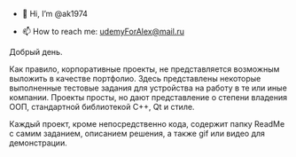 - 👋 Hi, I’m @ak1974

<!---
ak1974/ak1974 is a ✨ special ✨ repository because its `README.md` (this file) appears on your GitHub profile.
You can click the Preview link to take a look at your changes.
--->

- 📫 How to reach me:  udemyForAlex@mail.ru

Добрый день.

Как правило, корпоративные проекты, не представляется возможным выложить в качестве портфолио.
Здесь представлены некоторые выполненные тестовые задания для устройства на работу в те или иные компании.
Проекты просты, но дают представление о степени владения ООП, стандартной библиотекой С++, Qt и стиле.

Каждый проект, кроме непосредственно кода, содержит папку ReadMe c самим заданием, описанием решения, 
а также gif или видео для демонстрации.
